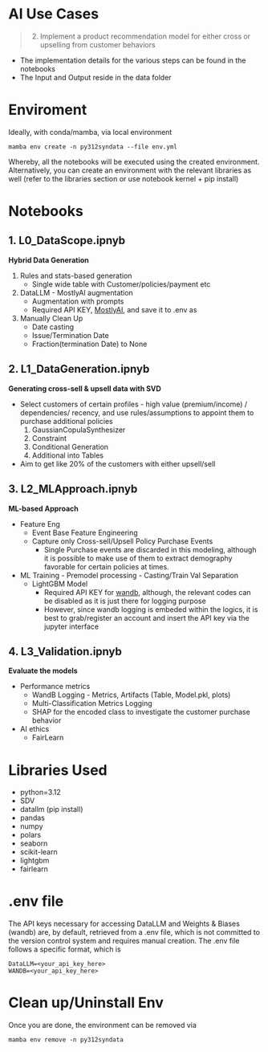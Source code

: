 # AI Use Cases
> 2. Implement a product recommendation model for either cross or upselling from customer behaviors

- The implementation details for the various steps can be found in the notebooks
- The Input and Output reside in the data folder

# Enviroment

Ideally, with conda/mamba, via local environment

`mamba env create -n py312syndata --file env.yml`

Whereby, all the notebooks will be executed using the created environment.
Alternatively, you can create an environment with the relevant libraries as well (refer to the libraries section or use notebook kernel + pip install)

# Notebooks

## 1. **L0_DataScope.ipnyb**
**Hybrid Data Generation**
1. Rules and stats-based generation
    - Single wide table with Customer/policies/payment etc
2. DataLLM - MostlyAI augmentation
    - Augmentation with prompts
    - Required API KEY, [MostlyAI](https://data.mostly.ai/docs/routes#authentication), and save it to .env as
3. Manually Clean Up
    - Date casting
    - Issue/Termination Date
    - Fraction(termination Date) to None

## 2. **L1_DataGeneration.ipnyb**
**Generating cross-sell & upsell data with SVD**
- Select customers of certain profiles - high value (premium/income) / dependencies/ recency, and use rules/assumptions to appoint them to purchase additional policies
    1. GaussianCopulaSynthesizer
    2. Constraint
    3. Conditional Generation
    4. Additional into Tables
- Aim to get like 20% of the customers with either upsell/sell

## 3. **L2_MLApproach.ipnyb**
**ML-based Approach**
- Feature Eng
    - Event Base Feature Engineering
    - Capture only Cross-sell/Upsell Policy Purchase Events
        - Single Purchase events are discarded in this modeling, although it is possible to make use of them to extract demography favorable for certain policies at times.
- ML Training
        - Premodel processing
        - Casting/Train Val Separation
    - LightGBM Model
        - Required API KEY for [wandb](https://wandb.ai/home), although, the relevant codes can be disabled as it is just there for logging purpose
        - However, since wandb logging is embeded within the logics, it is best to grab/register an account and insert the API key via the jupyter interface

## 4. **L3_Validation.ipnyb**
**Evaluate the models**
- Performance metrics
    - WandB Logging - Metrics, Artifacts (Table, Model.pkl, plots)
    - Multi-Classification Metrics Logging
    - SHAP for the encoded class to investigate the customer purchase behavior
- AI ethics
    - FairLearn



# Libraries Used
- python=3.12
- SDV
- datallm (pip install)
- pandas
- numpy
- polars
- seaborn
- scikit-learn
- lightgbm
- fairlearn


# .env file
The API keys necessary for accessing DataLLM and Weights & Biases (wandb) are, by default, retrieved from a .env file, which is not committed to the version control system and requires manual creation. The .env file follows a specific format, which is

```
DataLLM=<your_api_key_here>
WANDB=<your_api_key_here>
```

# Clean up/Uninstall Env
Once you are done, the environment can be removed via

`mamba env remove -n py312syndata`